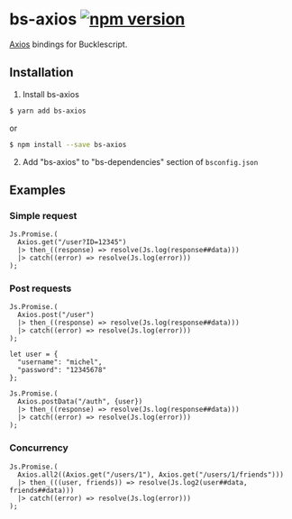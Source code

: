 # bs-axios [![npm version](https://img.shields.io/npm/v/bs-axios.svg?style=flat-square)](https://www.npmjs.com/package/bs-axios)

[Axios](https://github.com/axios/axios) bindings for Bucklescript.

## Installation

1. Install bs-axios

```bash
$ yarn add bs-axios
```

or

```bash
$ npm install --save bs-axios
```

2. Add "bs-axios" to "bs-dependencies" section of `bsconfig.json`

## Examples

### Simple request

```reason
Js.Promise.(
  Axios.get("/user?ID=12345")
  |> then_((response) => resolve(Js.log(response##data)))
  |> catch((error) => resolve(Js.log(error)))
);
```

### Post requests

```reason
Js.Promise.(
  Axios.post("/user")
  |> then_((response) => resolve(Js.log(response##data)))
  |> catch((error) => resolve(Js.log(error)))
);
```

```reason
let user = {
  "username": "michel",
  "password": "12345678"
};

Js.Promise.(
  Axios.postData("/auth", {user})
  |> then_((response) => resolve(Js.log(response##data)))
  |> catch((error) => resolve(Js.log(error)))
);
```

### Concurrency

```reason
Js.Promise.(
  Axios.all2((Axios.get("/users/1"), Axios.get("/users/1/friends")))
  |> then_(((user, friends)) => resolve(Js.log2(user##data, friends##data)))
  |> catch((error) => resolve(Js.log(error)))
);
```
